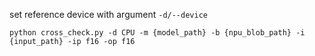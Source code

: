 set reference device with argument `-d/--device`

``
python cross_check.py -d CPU -m {model_path} -b {npu_blob_path} -i {input_path} -ip f16 -op f16
``